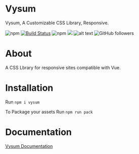 # Vysum
Vysum, A Customizable CSS Library, Responsive.

![npm](https://img.shields.io/npm/v/vysum)
[![Build Status](https://travis-ci.org/zentyk/vysum.svg?branch=master)](https://travis-ci.org/zentyk/vysum)
![npm](https://img.shields.io/npm/dt/vysum)
[![](https://data.jsdelivr.com/v1/package/npm/vysum/badge)](https://www.jsdelivr.com/package/npm/vysum)
![alt text](https://img.shields.io/github/license/zentyk/vysum "License")
![GitHub followers](https://img.shields.io/github/followers/zentyk?style=social)

# About
A CSS Lbrary for responsive sites compatible with Vue.

# Installation
Run `npm i vysum`

To Package your assets Run `npm run pack`

# Documentation

[Vysum Documentation](../blob/master/LICENSE)

